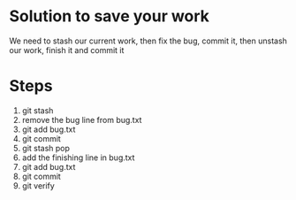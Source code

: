 # Solution to save your work
We need to stash our current work, then fix the bug, commit it, then unstash our work, finish it and commit it

# Steps
1) git stash
2) remove the bug line from bug.txt
3) git add bug.txt
4) git commit
5) git stash pop
6) add the finishing line in bug.txt
7) git add bug.txt
8) git commit
9) git verify